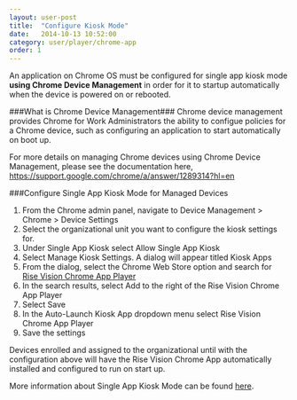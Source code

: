 ```yaml
---
layout: user-post
title:  "Configure Kiosk Mode"
date:   2014-10-13 10:52:00
category: user/player/chrome-app
order: 1
---
```


An application on Chrome OS must be configured for single app kiosk mode **using Chrome Device Management** in order for it to startup automatically when the device is powered on or rebooted.

###What is Chrome Device Management###
Chrome device management provides Chrome for Work Administrators the ability to configue policies for a Chrome device, such as configuring an application to start automatically on boot up.

For more details on managing Chrome devices using Chrome Device Management, please see the documentation here, https://support.google.com/chrome/a/answer/1289314?hl=en

###Configure Single App Kiosk Mode for Managed Devices 

1. From the Chrome admin panel, navigate to Device Management > Chrome > Device Settings
2. Select the organizational unit you want to configure the kiosk settings for.
3. Under Single App Kiosk select Allow Single App Kiosk
4. Select Manage Kiosk Settings. A dialog will appear titled Kiosk Apps
5. From the dialog, select the Chrome Web Store option and search for [Rise Vision Chrome App Player](https://chrome.google.com/webstore/detail/rise-vision-chrome-app-pl/mfpgpdablffhbfofnhlpgmokokbahooi)
6. In the search results, select Add to the right of the Rise Vision Chrome App Player
7. Select Save
8. In the Auto-Launch Kiosk App dropdown menu select Rise Vision Chrome App Player
9. Save the settings

Devices enrolled and assigned to the organizational until with the configuration above will have the Rise Vision Chrome App automatically installed and configured to run on start up.

More information about Single App Kiosk Mode can be found [here](https://support.google.com/chromebook/answer/3134673?hl=en).


